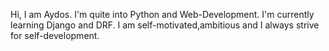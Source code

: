 Hi, I am Aydos. I'm quite into Python and Web-Development. I'm currently learning Django and DRF.
I am self-motivated,ambitious and I always strive for self-development.
